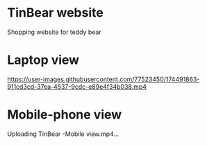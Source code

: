 # TinBear website
 Shopping website for teddy bear

# Laptop view
https://user-images.githubusercontent.com/77523450/174491863-911cd3cd-37ea-4537-9cdc-e89e4f34b038.mp4

# Mobile-phone view

Uploading TinBear -Mobile view.mp4…

